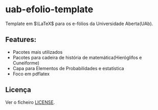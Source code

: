 # uab-efolio-template

Template em $\LaTeX$ para os e-fólios da Universidade Aberta(UAb).

## Features:

- Pacotes mais utilizados
- Pacotes para cadeira de história de matemática(Hieróglifos e Cuneiforme)
- Capa para Elementos de Probabilidades e estatística
- Foco em pdflatex

## Licença

Ver o ficheiro [LICENSE](LICENSE).
